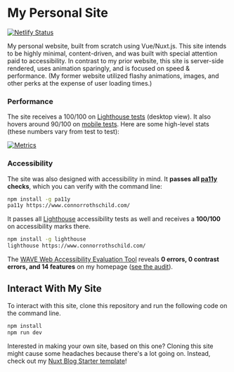 # My Personal Site

[![Netlify Status](https://api.netlify.com/api/v1/badges/c43db3b2-6523-4b5a-ac2a-b743e42b93a7/deploy-status)](https://app.netlify.com/sites/competent-mestorf-2d94ff/deploys)

My personal website, built from scratch using Vue/Nuxt.js. This site intends to be highly minimal, content-driven, and was built with special attention paid to accessibility. In contrast to my prior website, this site is server-side rendered, uses animation sparingly, and is focused on speed & performance. (My former website utilized flashy animations, images, and other perks at the expense of user loading times.) 

### Performance

The site receives a 100/100 on [Lighthouse tests](https://developers.google.com/speed/pagespeed/insights/?url=https%3A%2F%2Fwww.connorrothschild.com%2F&tab=desktop) (desktop view). It also hovers around 90/100 on [mobile tests](https://developers.google.com/speed/pagespeed/insights/?url=https%3A%2F%2Fwww.connorrothschild.com%2F&tab=mobile). Here are some high-level stats (these numbers vary from test to test):

[![Metrics](https://metrics.lecoq.io/connorrothschild?template=classic&base.header=0&base.activity=0&base.community=0&base.repositories=0&base.metadata=0&pagespeed=1&pagespeed.url=https%3A%2F%2Fwww.connorrothschild.com&pagespeed.detailed=true&pagespeed.screenshot=false&config.timezone=America%2FChicago)](https://developers.google.com/speed/pagespeed/insights/?url=https%3A%2F%2Fwww.connorrothschild.com%2F&tab=desktop)

### Accessibility

The site was also designed with accessibility in mind. It **passes all [pa11y](https://github.com/pa11y/pa11y) checks**, which you can verify with the command line:

```bash
npm install -g pa11y
pa11y https://www.connorrothschild.com/
```

It passes all [Lighthouse](https://developers.google.com/web/tools/lighthouse/) accessibility tests as well and receives a **100/100** on accessibility marks there.

```bash
npm install -g lighthouse
lighthouse https://www.connorrothschild.com/
```

The [WAVE Web Accessibility Evaluation Tool](https://wave.webaim.org/) reveals **0 errors, 0 contrast errors, and 14 features** on my homepage ([see the audit](https://wave.webaim.org/report#/https://www.connorrothschild.com/)).

## Interact With My Site

To interact with this site, clone this repository and run the following code on the command line.

```bash
npm install
npm run dev
```

Interested in making your own site, based on this one? Cloning this site might cause some headaches because there's a lot going on. Instead, check out my [Nuxt Blog Starter template](https://github.com/connorrothschild/nuxt-blog-starter)!
